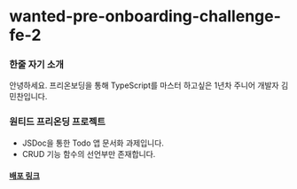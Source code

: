 # wanted-pre-onboarding-challenge-fe-2

### 한줄 자기 소개
안녕하세요. 프리온보딩을 통해 TypeScript를 마스터 하고싶은 1년차 주니어 개발자 김민찬입니다.
### 원티드 프리온딩 프로젝트
- JSDoc을 통한 Todo 앱 문서화 과제입니다.
- CRUD 기능 함수의 선언부만 존재합니다.

#### [배포 링크](https://kimminchan95.github.io/wanted-pre-onboarding-challenge-fe-2/)